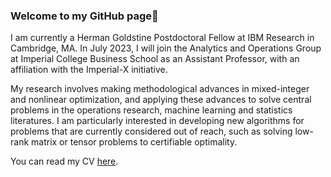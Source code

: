### Welcome to my GitHub page👋

I am currently a Herman Goldstine Postdoctoral Fellow at IBM Research in Cambridge, MA. In July 2023, I will join the Analytics and Operations Group at Imperial College Business School as an Assistant Professor, with an affiliation with the Imperial-X initiative.

My research involves making methodological advances in mixed-integer and nonlinear optimization, and applying these advances to solve central problems in the operations research, machine learning and statistics literatures. I am particularly interested in developing new algorithms for problems that are currently considered out of reach, such as solving low-rank matrix or tensor problems to certifiable optimality.

You can read my CV [here](https://ryancorywright.github.io/pdf/cv_RyanCoryWright.pdf).
